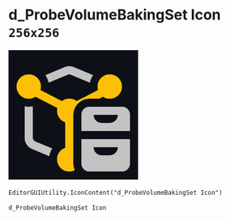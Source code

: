 # d_ProbeVolumeBakingSet Icon `256x256`
<img src="/img/d_ProbeVolumeBakingSet%20Icon.png" width=256 height=256>

``` CSharp
EditorGUIUtility.IconContent("d_ProbeVolumeBakingSet Icon")
```
```
d_ProbeVolumeBakingSet Icon
```
